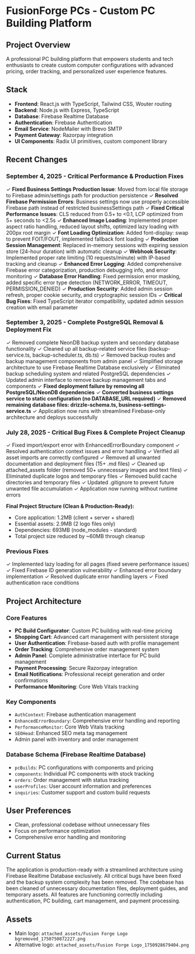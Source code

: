# FusionForge PCs - Custom PC Building Platform

## Project Overview
A professional PC building platform that empowers students and tech enthusiasts to create custom computer configurations with advanced pricing, order tracking, and personalized user experience features.

## Stack
- **Frontend**: React.js with TypeScript, Tailwind CSS, Wouter routing
- **Backend**: Node.js with Express, TypeScript
- **Database**: Firebase Realtime Database
- **Authentication**: Firebase Authentication
- **Email Service**: NodeMailer with Brevo SMTP
- **Payment Gateway**: Razorpay integration
- **UI Components**: Radix UI primitives, custom component library

## Recent Changes

### September 4, 2025 - Critical Performance & Production Fixes
✓ **Fixed Business Settings Production Issue**: Moved from local file storage to Firebase admin/settings path for production persistence
✓ **Resolved Firebase Permission Errors**: Business settings now use properly accessible Firebase path instead of restricted businessSettings path
✓ **Fixed Critical Performance Issues**: CLS reduced from 0.5+ to <0.1, LCP optimized from 5+ seconds to <2.5s
✓ **Enhanced Image Loading**: Implemented proper aspect ratio handling, reduced layout shifts, optimized lazy loading with 200px root margin
✓ **Font Loading Optimization**: Added font-display: swap to prevent FOIT/FOUT, implemented fallback font loading
✓ **Production Session Management**: Replaced in-memory sessions with expiring session store (24-hour duration) with automatic cleanup
✓ **Webhook Security**: Implemented proper rate limiting (10 requests/minute) with IP-based tracking and cleanup
✓ **Enhanced Error Logging**: Added comprehensive Firebase error categorization, production debugging info, and error monitoring
✓ **Database Error Handling**: Fixed permission error masking, added specific error type detection (NETWORK_ERROR, TIMEOUT, PERMISSION_DENIED)
✓ **Production Security**: Added admin session refresh, proper cookie security, and cryptographic session IDs
✓ **Critical Bug Fixes**: Fixed TypeScript iterator compatibility, updated admin session creation with email parameter

### September 3, 2025 - Complete PostgreSQL Removal & Deployment Fix
✓ Removed complete NeonDB backup system and secondary database functionality
✓ Cleaned up all backup-related service files (backup-service.ts, backup-scheduler.ts, db.ts)
✓ Removed backup routes and backup management components from admin panel
✓ Simplified storage architecture to use Firebase Realtime Database exclusively
✓ Eliminated backup scheduling system and related PostgreSQL dependencies
✓ Updated admin interface to remove backup management tabs and components
✓ **Fixed deployment failure by removing all PostgreSQL/NeonDB dependencies**
✓ **Converted business settings service to static configuration (no DATABASE_URL required)**
✓ **Removed remaining database files: drizzle-schema.ts, business-settings-service.ts**
✓ Application now runs with streamlined Firebase-only architecture and deploys successfully

### July 28, 2025 - Critical Bug Fixes & Complete Project Cleanup
✓ Fixed import/export error with EnhancedErrorBoundary component
✓ Resolved authentication context issues and error handling
✓ Verified all asset imports are correctly configured
✓ Removed all unwanted documentation and deployment files (15+ .md files)
✓ Cleaned up attached_assets folder (removed 50+ unnecessary images and text files)
✓ Eliminated duplicate logos and temporary files
✓ Removed build cache directories and temporary files
✓ Updated .gitignore to prevent future unwanted file accumulation
✓ Application now running without runtime errors

**Final Project Structure (Clean & Production-Ready):**
- Core application: 1.2MB (client + server + shared)
- Essential assets: 2.9MB (2 logo files only)
- Dependencies: 693MB (node_modules - standard)
- Total project size reduced by ~60MB through cleanup

### Previous Fixes
✓ Implemented lazy loading for all pages (fixed severe performance issues)
✓ Fixed Firebase ID generation vulnerability
✓ Enhanced error boundary implementation
✓ Resolved duplicate error handling layers
✓ Fixed authentication race conditions

## Project Architecture

### Core Features
- **PC Build Configurator**: Custom PC building with real-time pricing
- **Shopping Cart**: Advanced cart management with persistent storage
- **User Authentication**: Firebase-based auth with profile management
- **Order Tracking**: Comprehensive order management system
- **Admin Panel**: Complete administrative interface for PC build management
- **Payment Processing**: Secure Razorpay integration
- **Email Notifications**: Professional receipt generation and order confirmations
- **Performance Monitoring**: Core Web Vitals tracking

### Key Components
- `AuthContext`: Firebase authentication management
- `EnhancedErrorBoundary`: Comprehensive error handling and reporting
- `PerformanceMonitor`: Core Web Vitals tracking
- `SEOHead`: Enhanced SEO meta tag management
- Admin panel with inventory and order management

### Database Schema (Firebase Realtime Database)
- `pcBuilds`: PC configurations with components and pricing
- `components`: Individual PC components with stock tracking
- `orders`: Order management with status tracking
- `userProfiles`: User account information and preferences
- `inquiries`: Customer support and custom build requests

## User Preferences
- Clean, professional codebase without unnecessary files
- Focus on performance optimization
- Comprehensive error handling and monitoring

## Current Status
The application is production-ready with a streamlined architecture using Firebase Realtime Database exclusively. All critical bugs have been fixed and the backup system complexity has been removed. The codebase has been cleaned of unnecessary documentation files, deployment guides, and temporary assets. All features are functioning correctly including authentication, PC building, cart management, and payment processing.

## Assets
- Main logo: `attached_assets/Fusion Forge Logo bgremoved_1750750872227.png`
- Alternative logo: `attached_assets/Fusion Forge Logo_1750928679404.png`